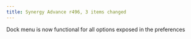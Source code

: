 ```yaml
---
title: Synergy Advance r496, 3 items changed
---
```


Dock menu is now functional for all options exposed in the preferences
